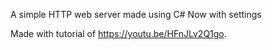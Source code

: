 A simple HTTP web server made using C#
Now with settings

Made with tutorial of https://youtu.be/HFnJLv2Q1go.
